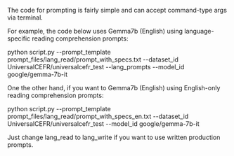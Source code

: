 The code for prompting is fairly simple and can accept command-type args via terminal.

For example, the code below uses Gemma7b (English) using language-specific reading comprehension prompts:

python script.py --prompt_template prompt_files/lang_read/prompt_with_specs.txt --dataset_id UniversalCEFR/universalcefr_test --lang_prompts --model_id google/gemma-7b-it

One the other hand, if you want to Gemma7b (English) using English-only reading comprehension prompts:

python script.py --prompt_template prompt_files/lang_read/prompt_with_specs_en.txt --dataset_id UniversalCEFR/universalcefr_test --model_id google/gemma-7b-it

Just change lang_read to lang_write if you want to use written production prompts.